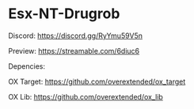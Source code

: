 # Esx-NT-Drugrob
  Discord: https://discord.gg/RyYmu59V5n

  Preview: https://streamable.com/6diuc6




Depencies:

OX Target: https://github.com/overextended/ox_target

OX Lib: https://github.com/overextended/ox_lib
